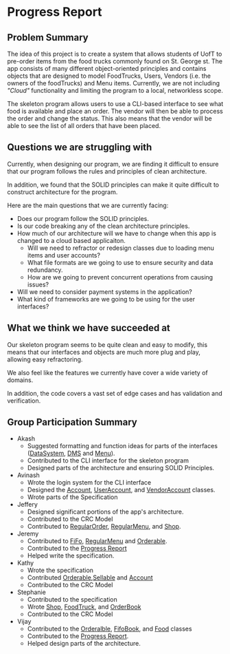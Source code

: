 # Progress Report

## Problem Summary

The idea of this project is to create a system that allows students of UofT to pre-order items from the food trucks 
commonly found on St. George st. The app consists of many different object-oriented principles and contains objects that are designed
to model FoodTrucks, Users, Vendors (i.e. the owners of the foodTrucks) and Menu items.
Currently, we are not including _"Cloud"_ functionality and limiting the program to a local, networkless scope.

The skeleton program allows users to use a CLI-based interface to see what food is available and place an order. The vendor will then be able
to process the order and change the status. This also means that the vendor will be able to see the list of all orders that have been placed.

## Questions we are struggling with
Currently, when designing our program, we are finding it difficult to ensure that our program
follows the rules and principles of clean architecture.

In addition, we found that the SOLID principles can make it quite difficult to construct
architecture for the program. 

Here are the main questions that we are currently facing:
 - Does our program follow the SOLID principles.
 - Is our code breaking any of the clean architecture principles.
 - How much of our architecture will we have to change when this app is changed to a cloud based applicaiton.
   - Will we need to refractor or redesign classes due to loading menu items and user accounts?
   - What file formats are we going to use to ensure security and data redundancy.
   - How are we going to prevent concurrent operations from causing issues?
 - Will we need to consider payment systems in the application?
 - What kind of frameworks are we going to be using for the user interfaces?

## What we think we have succeeded at
Our skeleton program seems to be quite clean and easy to modify, this means that our interfaces and objects are much 
more plug and play, allowing easy refractoring.

We also feel like the features we currently have cover a wide variety of domains.

In addition, the code covers a vast set of edge cases and has validation and verification.

## Group Participation Summary

 - Akash
   - Suggested formatting and function ideas for parts of the interfaces ([DataSystem](src/Interfaces/DataSystem.java), [DMS](src/DMS.java) and [Menu](src/Interfaces/Menu.java)).
   - Contributed to the CLI interface for the skeleton program 
   - Designed parts of the architecture and ensuring SOLID Principles.
 - Avinash
   - Wrote the login system for the CLI interface
   - Designed the [Account](src/Account.java), [UserAccount](src/UserAccount.java), and [VendorAccount](src/VendorAccount.java) classes.
   - Wrote parts of the Specification
 - Jeffery
   - Designed significant portions of the app's architecture.
   - Contributed to the CRC Model 
   - Contributed to [RegularOrder](src/RegularOrder.java), [RegularMenu](src/RegularMenu.java), and [Shop](src/Interfaces/Shop.java).
 - Jeremy
   - Contributed to [FiFo](src/FiFoBook.java), [RegularMenu](src/RegularMenu.java) and [Orderable](src/Interfaces/Orderable.java).
   - Contributed to the [Progress Report](progress_report.md)
   - Helped write the specification.
 - Kathy
   - Wrote the specification
   - Contributed [Orderable](src/Interfaces/Orderable.java),[Sellable](src/Interfaces/Sellable.java) and [Account](/src/Account.java)
   - Contributed to the CRC Model
 - Stephanie
   - Contributed to the specification
   - Wrote [Shop](src/Interfaces/Shop.java), [FoodTruck](src/FoodTruck.java), and [OrderBook](src/Interfaces/OrderBook.java)
   - Contributed to the CRC Model
 - Vijay
   - Contributed to the [Orderalble](src/Interfaces/Orderable.java), [FifoBook](src/FiFoBook.java), and [Food](src/Food.java) classes
   - Contributed to the [Progress Report](progress_report.md).
   - Helped design parts of the architecture.